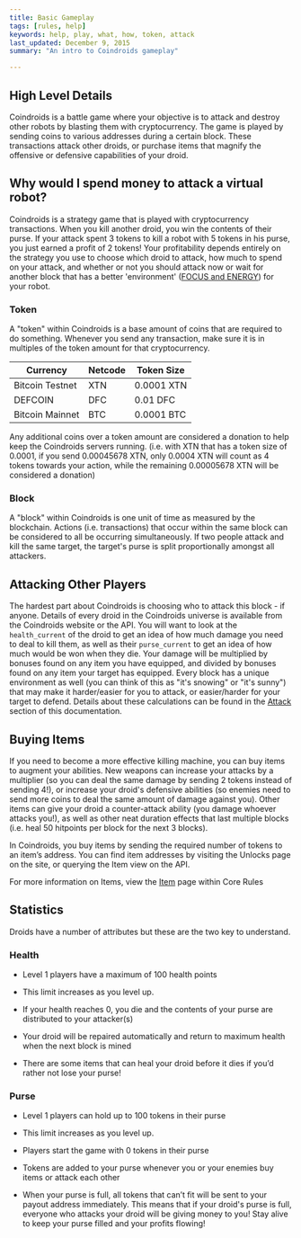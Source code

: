 ```yaml
---
title: Basic Gameplay
tags: [rules, help]
keywords: help, play, what, how, token, attack 
last_updated: December 9, 2015
summary: "An intro to Coindroids gameplay"

---
```



## High Level Details 

Coindroids is a battle game where your objective is to attack and destroy other robots by blasting them with cryptocurrency. The game is played by sending coins to various addresses during a certain block. These transactions attack other droids, or purchase items that magnify the offensive or defensive capabilities of your droid.

## Why would I spend money to attack a virtual robot?

Coindroids is a strategy game that is played with cryptocurrency transactions. When you kill another droid, you win the contents of their purse. If your attack spent 3 tokens to kill a robot with 5 tokens in his purse, you just earned a profit of 2 tokens! Your profitability depends entirely on the strategy you use to choose which droid to attack, how much to spend on your attack, and whether or not you should attack now or wait for another block that has a better 'environment' ([FOCUS and ENERGY](doc_game_specification_droids.html#dynamic-attributes)) for your robot.

### Token

A "token" within Coindroids is a base amount of coins that are required to do something. Whenever you send any transaction, make sure it is in multiples of the token amount for that cryptocurrency. 

| Currency | Netcode | Token Size |
| ---- | ---- | ---- |
| Bitcoin Testnet | XTN | 0.0001 XTN |
| DEFCOIN | DFC | 0.01 DFC |
| Bitcoin Mainnet | BTC | 0.0001 BTC |

Any additional coins over a token amount are considered a donation to help keep the Coindroids servers running. (i.e. with XTN that has a token size of 0.0001, if you send 0.00045678 XTN, only 0.0004 XTN will count as 4 tokens towards your action, while the remaining 0.00005678 XTN will be considered a donation)


### Block


A "block" within Coindroids is one unit of time as measured by the blockchain. Actions (i.e. transactions) that occur within the same block can be considered to all be occurring simultaneously. If two people attack and kill the same target, the target's purse is split proportionally amongst all attackers.

## Attacking Other Players

The hardest part about Coindroids is choosing who to attack this block - if anyone. Details of every droid in the Coindroids universe is available from the Coindroids website or the API. You will want to look at the `health_current` of the droid to get an idea of how much damage you need to deal to kill them, as well as their `purse_current` to get an idea of how much would be won when they die. Your damage will be multiplied by bonuses found on any item you have equipped, and divided by bonuses found on any item your target has equipped. Every block has a unique environment as well (you can think of this as "it's snowing" or "it's sunny") that may make it harder/easier for you to attack, or easier/harder for your target to defend. Details about these calculations can be found in the [Attack](doc_game_specification_attack_process.html#Attack) section of this documentation.


## Buying Items

If you need to become a more effective killing machine, you can buy items to augment your abilities. New weapons can increase your attacks by a multiplier (so you can deal the same damage by sending 2 tokens instead of sending 4!), or increase your droid's defensive abilities (so enemies need to send more coins to deal the same amount of damage against you). Other items can give your droid a counter-attack ability (you damage whoever attacks you!), as well as other neat duration effects that last multiple blocks (i.e. heal 50 hitpoints per block for the next 3 blocks).

In Coindroids, you buy items by sending the required number of tokens to an item’s address. You can find item addresses by visiting the Unlocks page on the site, or querying the Item view on the API.

For more information on Items, view the [Item](doc_game_specification_items.html) page within Core Rules

## Statistics

Droids have a number of attributes but these are the two key to understand. 

### Health

* Level 1 players have a maximum of 100 health points

* This limit increases as you level up.

* If your health reaches 0, you die and the contents of your purse are distributed to your attacker(s)

* Your droid will be repaired automatically and return to maximum health when the next block is mined

* There are some items that can heal your droid before it dies if you’d rather not lose your purse!

### Purse

* Level 1 players can hold up to 100 tokens in their purse

* This limit increases as you level up.

* Players start the game with 0 tokens in their purse

* Tokens are added to your purse whenever you or your enemies buy items or attack each other

* When your purse is full, all tokens that can’t fit will be sent to your payout address immediately. This means that if your droid's purse is full, everyone who attacks your droid will be giving money to you! Stay alive to keep your purse filled and your profits flowing!


